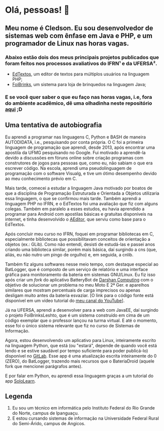 # Olá, pessoas! 👋

## Meu nome é Cledson. Eu sou desenvolvedor de sistemas web com ênfase em Java e PHP, e um programador de Linux nas horas vagas.

### Abaixo estão dois dos meus principais projetos publicados que foram feitos nos processos avaliativos do IFRN¹ e da UFERSA².
- [EdTextos](https://github.com/cledsupper/edtextos), um editor de textos para múltiplos usuários na linguagem PHP;
- [FoiBrinks](https://github.com/cledsupper/foibrinksleshto-mvc), um sistema para loja de brinquedos na linguagem Java;

### E se você quer saber o que eu faço nas horas vagas, i.e, fora do ambiente acadêmico, dê uma olhadinha neste repositório [aqui](https://gitlab.com/cledsupper) ;D

## Uma tentativa de autobiografia

Eu aprendi a programar nas linguagens C, Python e BASH de maneira AUTODIDATA, i.e., pesquisando por conta própria. O C foi a primeira linguagem de programação que aprendi, desde 2013, após encontrar uma apostila da UFMG pesquisando no Google. Fui motivado a aprendê-la devido a discussões em fóruns online sobre criação programas com construtores de jogos para pessoas que, como eu, não sabiam o que era escrever código. Na escola, aprendi uma pseudolinguagem de programação com o software Visualg, e tive um ótimo desempenho devido ao meu conhecimento prévio em C.

Mais tarde, comecei a estudar a linguagem Java motivado por boatos de que a disciplina de Programação Estruturada e Orientada a Objetos utilizaria essa linguagem, o que se confirmou mais tarde. Também aprendi a linguagem PHP no IFRN, e o EdTextos foi uma avaliação que fiz com alguns colegas. Também em paralelo a esses estudos, eu havia aprendido a programar para Android com apostilas básicas e gratuitas disponíveis na internet, e tinha desenvolvido o [AEditor](https://gitlab.com/cledsupper/aeditor/), que serviu como base para o EdTextos.

Após concluir meu curso no IFRN, foquei em programar bibliotecas em C, especialmente bibliotecas que possibilitavam conceitos de orientação a objetos (ex.: GLib). Como não entendi, desisti de estudá-las e passei anos criando uma biblioteca similar, porém mais básica, daí surgindo a cns (que, aliás, eu não nutro um pingo de orgulho) e, em seguida, a cnlib.

Também fiz alguns softwares nesse meio tempo, com destaque especial ao BatLogger, que é composto de um serviço de relatório e uma interface gráfica para monitoramento da bateria em sistemas GNU/Linux. Eu fiz isso após criar um *fork* do aplicativo BatteryBot de [Darshan Computing](https://www.darshancomputing.com/) com o objetivo de solucionar um problema no meu Moto E 2ª Ger. e aparelhos similares que mostram percentuais de carga imprecisos ou apenas desligam muito antes da bateria esvaziar. \[O link para o código fonte está disponível em um vídeo tutorial do [meu canal do YouTube](https://www.youtube.com/channel/UCLaPbBMEC9LsOhF_pTecEqw)\].

Já na UFERSA, aprendi a desenvolver para a web com JavaEE, daí surgindo o projeto FoiBrinksLeshto, que é um sistema construído em cima de um código exemplar que o professor lançou na turma virtual. E até o momento, esse foi o único sistema relevante que fiz no curso de Sistemas de Informação.

Agora, estou desenvolvendo um aplicativo para Linux, inteiramente escrito na linguagem Python, que está (ou "estará", depende de quando você está lendo e se estive saudável por tempo suficiente para poder publicá-lo) disponível no [GitLab](https://gitlab.com/cledsupper/leshto-batt/). Esse app é uma atualização escrita inteiramente do 0 (ZERO), do BatLogger, trazendo mais recursos que o BateriaDroid (aquele fork que mencionei parágrafos antes).

E por falar em Python, eu aprendi essa linguagem graças a um tutorial do app [SoloLearn](https://drive.google.com/file/d/1pPBva92YUsDK9Qi4yObN3hxItMwscwk9/view).

## Legenda
1. Eu sou um técnico em informática pelo Instituto Federal do Rio Grande do Norte, campus de Ipanguaçu.
2. E estou cursando sistemas de informação na Universidade Federal Rural do Semi-Árido, campus de Angicos.
